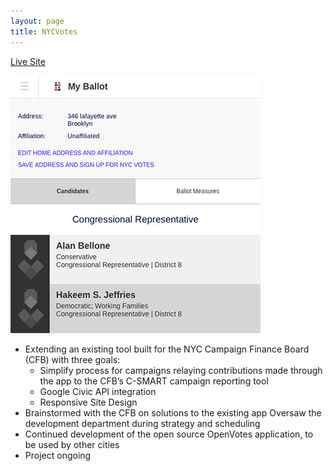 ```yaml
---
layout: page
title: NYCVotes
---
```


<a href="https://www.nycvotes.org" title="NYCVotes" rel="external">Live Site</a>

<div class="image-wrap">
	<img src="/images/nycvotes-preview.jpg" title="NYCVotes Preview" alt="NYCVotes Preview">
</div>

* Extending an existing tool built for the NYC Campaign Finance Board (CFB) with three goals:
	* Simplify process for campaigns relaying contributions made through the app to the CFB’s C-SMART campaign reporting tool
	* Google Civic API integration
	* Responsive Site Design
* Brainstormed with the CFB on solutions to the existing app Oversaw the development department during strategy and scheduling
* Continued development of the open source OpenVotes application, to be used by other cities
* Project ongoing